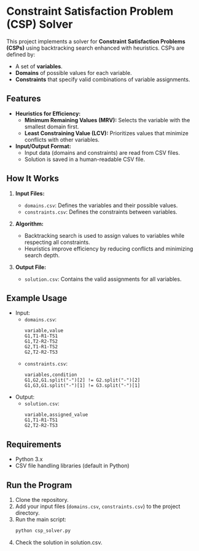 # Constraint Satisfaction Problem (CSP) Solver

This project implements a solver for **Constraint Satisfaction Problems (CSPs)** using backtracking search enhanced with heuristics. CSPs are defined by:
- A set of **variables**.
- **Domains** of possible values for each variable.
- **Constraints** that specify valid combinations of variable assignments.

## Features
- **Heuristics for Efficiency:**
  - **Minimum Remaining Values (MRV):** Selects the variable with the smallest domain first.
  - **Least Constraining Value (LCV):** Prioritizes values that minimize conflicts with other variables.
- **Input/Output Format:**
  - Input data (domains and constraints) are read from CSV files.
  - Solution is saved in a human-readable CSV file.

## How It Works
1. **Input Files:**
   - `domains.csv`: Defines the variables and their possible values.
   - `constraints.csv`: Defines the constraints between variables.

2. **Algorithm:**
   - Backtracking search is used to assign values to variables while respecting all constraints.
   - Heuristics improve efficiency by reducing conflicts and minimizing search depth.

3. **Output File:**
   - `solution.csv`: Contains the valid assignments for all variables.

## Example Usage
- Input:
  - `domains.csv`:
    ```
    variable,value
    G1,T1-R1-TS1
    G1,T2-R2-TS2
    G2,T1-R1-TS2
    G2,T2-R2-TS3
    ```
  - `constraints.csv`:
    ```
    variables,condition
    G1,G2,G1.split("-")[2] != G2.split("-")[2]
    G1,G3,G1.split("-")[1] != G3.split("-")[1]
    ```
- Output:
  - `solution.csv`:
    ```
    variable,assigned_value
    G1,T1-R1-TS1
    G2,T2-R2-TS3
    ```

## Requirements
- Python 3.x
- CSV file handling libraries (default in Python)

## Run the Program
1. Clone the repository.
2. Add your input files (`domains.csv`, `constraints.csv`) to the project directory.
3. Run the main script:
   ```bash
   python csp_solver.py
4. Check the solution in solution.csv.
